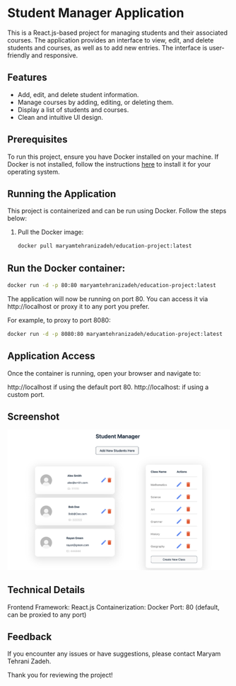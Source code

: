 # Student Manager Application

This is a React.js-based project for managing students and their associated courses. The application provides an interface to view, edit, and delete students and courses, as well as to add new entries. The interface is user-friendly and responsive.

## Features

- Add, edit, and delete student information.
- Manage courses by adding, editing, or deleting them.
- Display a list of students and courses.
- Clean and intuitive UI design.

## Prerequisites

To run this project, ensure you have Docker installed on your machine. If Docker is not installed, follow the instructions [here](https://docs.docker.com/get-docker/) to install it for your operating system.

## Running the Application

This project is containerized and can be run using Docker. Follow the steps below:

1. Pull the Docker image:
   ```bash
   docker pull maryamtehranizadeh/education-project:latest
   ```

## Run the Docker container:

```bash
docker run -d -p 80:80 maryamtehranizadeh/education-project:latest
```

The application will now be running on port 80. You can access it via http://localhost or proxy it to any port you prefer.

For example, to proxy to port 8080:

```bash
docker run -d -p 8080:80 maryamtehranizadeh/education-project:latest
```

## Application Access

Once the container is running, open your browser and navigate to:

http://localhost if using the default port 80.
http://localhost:<your-port> if using a custom port.

## Screenshot

![Student Manager](./image.png)

## Technical Details

Frontend Framework: React.js
Containerization: Docker
Port: 80 (default, can be proxied to any port)

## Feedback

If you encounter any issues or have suggestions, please contact Maryam Tehrani Zadeh.

Thank you for reviewing the project!
